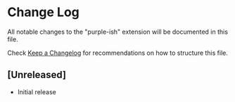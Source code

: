 # Change Log

All notable changes to the "purple-ish" extension will be documented in this file.

Check [Keep a Changelog](http://keepachangelog.com/) for recommendations on how to structure this file.

## [Unreleased]

- Initial release
